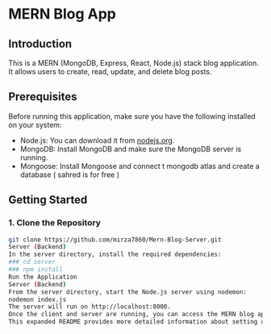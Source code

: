 # MERN Blog App

## Introduction
This is a MERN (MongoDB, Express, React, Node.js) stack blog application. It allows users to create, read, update, and delete blog posts.

## Prerequisites
Before running this application, make sure you have the following installed on your system:
- Node.js: You can download it from [nodejs.org](https://nodejs.org/).
- MongoDB: Install MongoDB and make sure the MongoDB server is running.
- Mongoose: Install Mongoose and connect t mongodb atlas and create a database ( sahred is for free )

## Getting Started

### 1. Clone the Repository
```bash
git clone https://github.com/mirza7860/Mern-Blog-Server.git
Server (Backend)
In the server directory, install the required dependencies:
### cd server
### npm install
Run the Application
Server (Backend)
From the server directory, start the Node.js server using nodemon:
nodemon index.js
The server will run on http://localhost:8000.
Once the client and server are running, you can access the MERN blog application in your web browser. You can create, read, update, and delete blog posts.
This expanded README provides more detailed information about setting up the project and running it locally. Additionally, it includes sections on environment variables, usage, contributing, and licensing, which are common in README files to provide a better understanding of the project for potential users or collaborators.
